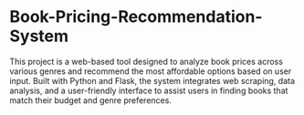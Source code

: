 # Book-Pricing-Recommendation-System
This project is a web-based tool designed to analyze book prices across various genres and recommend the most affordable options based on user input. Built with Python and Flask, the system integrates web scraping, data analysis, and a user-friendly interface to assist users in finding books that match their budget and genre preferences.
